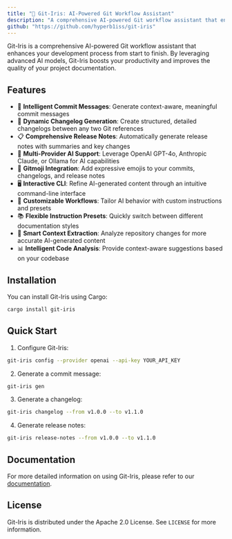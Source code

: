 ```yaml
---
title: "🔮 Git-Iris: AI-Powered Git Workflow Assistant"
description: "A comprehensive AI-powered Git workflow assistant that enhances your development process from start to finish."
github: "https://github.com/hyperb1iss/git-iris"
---
```


Git-Iris is a comprehensive AI-powered Git workflow assistant that enhances your development process from start to finish. By leveraging advanced AI models, Git-Iris boosts your productivity and improves the quality of your project documentation.

## Features

- 🤖 **Intelligent Commit Messages**: Generate context-aware, meaningful commit messages
- 📜 **Dynamic Changelog Generation**: Create structured, detailed changelogs between any two Git references
- 📋 **Comprehensive Release Notes**: Automatically generate release notes with summaries and key changes
- 🔄 **Multi-Provider AI Support**: Leverage OpenAI GPT-4o, Anthropic Claude, or Ollama for AI capabilities
- 🎨 **Gitmoji Integration**: Add expressive emojis to your commits, changelogs, and release notes
- 🖥️ **Interactive CLI**: Refine AI-generated content through an intuitive command-line interface
- 🔧 **Customizable Workflows**: Tailor AI behavior with custom instructions and presets
- 📚 **Flexible Instruction Presets**: Quickly switch between different documentation styles
- 🧠 **Smart Context Extraction**: Analyze repository changes for more accurate AI-generated content
- 📊 **Intelligent Code Analysis**: Provide context-aware suggestions based on your codebase

## Installation

You can install Git-Iris using Cargo:

```bash
cargo install git-iris
```

## Quick Start

1. Configure Git-Iris:

```bash
git-iris config --provider openai --api-key YOUR_API_KEY
```

2. Generate a commit message:

```bash
git-iris gen
```

3. Generate a changelog:

```bash
git-iris changelog --from v1.0.0 --to v1.1.0
```

4. Generate release notes:

```bash
git-iris release-notes --from v1.0.0 --to v1.1.0
```

## Documentation

For more detailed information on using Git-Iris, please refer to our [documentation](https://github.com/hyperb1iss/git-iris/wiki).

## License

Git-Iris is distributed under the Apache 2.0 License. See `LICENSE` for more information.

